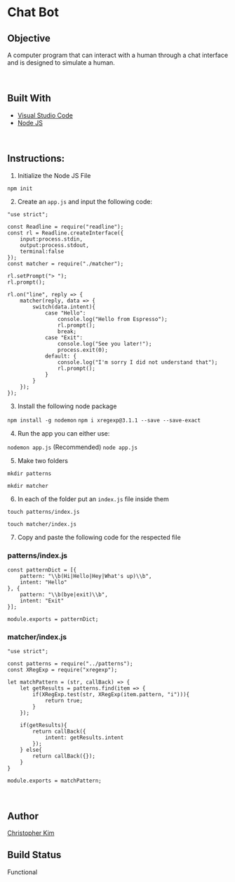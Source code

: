 # Chat Bot

## Objective
A computer program that can interact with a human through a chat interface and is designed to simulate a human.

<br>

## Built With
* [Visual Studio Code](https://code.visualstudio.com)
* [Node JS](https://nodejs.org/en/)

<br>

## Instructions: 

1. Initialize the Node JS File

`npm init`

2. Create an `app.js` and input the following code:

```
"use strict";

const Readline = require("readline");
const rl = Readline.createInterface({
    input:process.stdin,
    output:process.stdout,
    terminal:false
});
const matcher = require("./matcher");

rl.setPrompt("> ");
rl.prompt();

rl.on("line", reply => {
    matcher(reply, data => {
        switch(data.intent){
            case "Hello": 
                console.log("Hello from Espresso");
                rl.prompt();
                break;
            case "Exit":
                console.log("See you later!");
                process.exit(0);
            default: {
                console.log("I'm sorry I did not understand that");
                rl.prompt();                
            }
        }
    });
});
```

3. Install the following node package

`npm install -g nodemon`
`npm i xregexp@3.1.1 --save --save-exact`

4. Run the app you can either use: 

`nodemon app.js` (Recommended)
`node app.js`

5. Make two folders 

`mkdir patterns`

`mkdir matcher`

6. In each of the folder put an `index.js` file inside them

`touch patterns/index.js`

`touch matcher/index.js`

7. Copy and paste the following code for the respected file

### patterns/index.js

```
const patternDict = [{
    pattern: "\\b(Hi|Hello|Hey|What's up)\\b",
    intent: "Hello"
}, {
    pattern: "\\b(bye|exit)\\b",
    intent: "Exit"
}];

module.exports = patternDict;
```

### matcher/index.js

```
"use strict";

const patterns = require("../patterns");
const XRegExp = require("xregexp");

let matchPattern = (str, callBack) => {
    let getResults = patterns.find(item => {
        if(XRegExp.test(str, XRegExp(item.pattern, "i"))){
            return true;
        }
    });

    if(getResults){
        return callBack({
            intent: getResults.intent
        });
    } else{
        return callBack({});
    }
}

module.exports = matchPattern;
```

<br>

## Author
[Christopher Kim](http://chriskimdev.com)

## Build Status
Functional